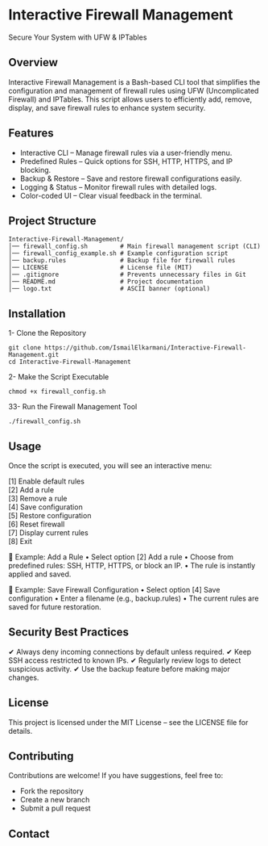 # Interactive Firewall Management

Secure Your System with UFW & IPTables

## Overview

Interactive Firewall Management is a Bash-based CLI tool that simplifies the configuration and management of firewall rules using UFW (Uncomplicated Firewall) and IPTables. This script allows users to efficiently add, remove, display, and save firewall rules to enhance system security.

## Features

- Interactive CLI – Manage firewall rules via a user-friendly menu.
- Predefined Rules – Quick options for SSH, HTTP, HTTPS, and IP blocking.
- Backup & Restore – Save and restore firewall configurations easily.
- Logging & Status – Monitor firewall rules with detailed logs.
- Color-coded UI – Clear visual feedback in the terminal.

## Project Structure
``
Interactive-Firewall-Management/                                                                                     
│── firewall_config.sh         # Main firewall management script (CLI)                                                
│── firewall_config_example.sh # Example configuration script                                                         
│── backup.rules               # Backup file for firewall rules                                                       
│── LICENSE                    # License file (MIT)                                                                   
│── .gitignore                 # Prevents unnecessary files in Git                                                    
│── README.md                  # Project documentation                                                                
│── logo.txt                   # ASCII banner (optional)                                                              
``
## Installation

1- Clone the Repository
```
git clone https://github.com/IsmailElkarmani/Interactive-Firewall-Management.git
cd Interactive-Firewall-Management
```
2- Make the Script Executable
```
chmod +x firewall_config.sh
```
3️3- Run the Firewall Management Tool
```
./firewall_config.sh
```
## Usage

Once the script is executed, you will see an interactive menu:

[1] Enable default rules  
[2] Add a rule  
[3] Remove a rule  
[4] Save configuration  
[5] Restore configuration  
[6] Reset firewall  
[7] Display current rules  
[8] Exit  

🔹 Example: Add a Rule
	•	Select option [2] Add a rule
	•	Choose from predefined rules: SSH, HTTP, HTTPS, or block an IP.
	•	The rule is instantly applied and saved.

🔹 Example: Save Firewall Configuration
	•	Select option [4] Save configuration
	•	Enter a filename (e.g., backup.rules)
	•	The current rules are saved for future restoration.

## Security Best Practices

✔ Always deny incoming connections by default unless required.
✔ Keep SSH access restricted to known IPs.
✔ Regularly review logs to detect suspicious activity.
✔ Use the backup feature before making major changes.

## License

This project is licensed under the MIT License – see the LICENSE file for details.

## Contributing

Contributions are welcome! If you have suggestions, feel free to:
  - Fork the repository
  - Create a new branch
  - Submit a pull request

## Contact

